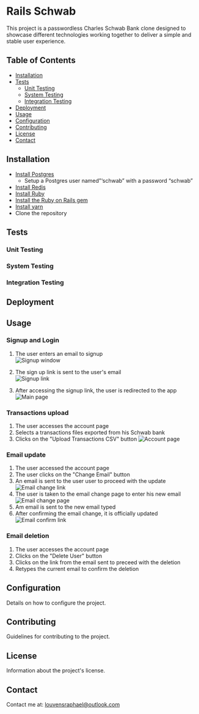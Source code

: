 # Rails Schwab

This project is a passwordless Charles Schwab Bank clone designed to showcase different technologies working together to deliver a simple and stable user experience.

## Table of Contents

- [Installation](#installation)
- [Tests](#tests)
  - [Unit Testing](#unit-testing)
  - [System Testing](#system-testing)
  - [Integration Testing](#integration-testing)
- [Deployment](#deployment)
- [Usage](#usage)
- [Configuration](#configuration)
- [Contributing](#contributing)
- [License](#license)
- [Contact](#contact)

## Installation

* [Install Postgres](https://www.postgresql.org/download/)
  * Setup a Postgres user named”‘schwab” with a password “schwab”
* [Install Redis](https://redis.io/docs/install/install-redis/)
* [Install Ruby](https://github.com/rbenv/rbenv)
* [Install the Ruby on Rails gem](https://guides.rubyonrails.org/getting_started.html#installing-ruby)
* [Install yarn](https://classic.yarnpkg.com/lang/en/docs/install/#debian-stable)
* Clone the repository

## Tests

### Unit Testing

### System Testing

### Integration Testing

## Deployment

## Usage

### Signup and Login

1. The user enters an email to signup  
![Signup window](https://github.com/hardow2011/rails-schwab/assets/45014033/d6916a78-1972-4077-b277-17f96b135c54)

2.  The sign up link is sent to the user's email  
![Signup link](https://github.com/hardow2011/rails-schwab/assets/45014033/5143a02d-5c1a-4529-8b7c-31f2fe8dc61a)

3.  After accessing the signup link, the user is redirected to the app  
![Main page](https://github.com/hardow2011/rails-schwab/assets/45014033/9c32010f-b9a0-4026-8c65-923e6f6c43e7)

### Transactions upload

1. The user accesses the account page
2. Selects a transactions files exported from his Schwab bank
3. Clicks on the "Upload Transactions CSV" button
   ![Account page](https://github.com/hardow2011/rails-schwab/assets/45014033/f5c738b6-894c-4e28-b33b-078cdb95fab1)

### Email update

1. The user accessed the account page
2. The user clicks on the "Change Email" button
3. An email is sent to the user user to proceed with the update
   ![Email change link](https://github.com/hardow2011/rails-schwab/assets/45014033/d130347d-4977-4ed2-8aa2-4147a613ae7a)
4. The user is taken to the email change page to enter his new email
   ![Email change page](https://github.com/hardow2011/rails-schwab/assets/45014033/24719a16-1e25-407b-938a-9e281c47db93)
5. Am email is sent to the new email typed
6. After confirming the email change, it is officially updated
   ![Email confirm link](https://github.com/hardow2011/rails-schwab/assets/45014033/79830fe8-0a64-448e-a12a-7427ec8e5466)

### Email deletion

1. The user accesses the account page
2. Clicks on the "Delete User" button
3. Clicks on the link from the email sent to preceed with the deletion
4. Retypes the current email to confirm the deletion

## Configuration

Details on how to configure the project.

## Contributing

Guidelines for contributing to the project.

## License

Information about the project's license.

## Contact

Contact me at: [louvensraphael@outlook.com](mailto:louvensraphael@outlook.com)
